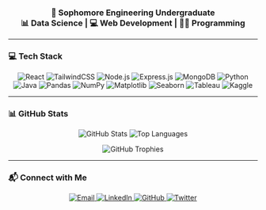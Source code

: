 <h3 align="center">
  🚀 <b>Sophomore Engineering Undergraduate</b><br/>
  📊 <b>Data Science</b> | 💻 <b>Web Development</b> | 👨‍💻 <b>Programming</b>
</h3>

---

### 💻 Tech Stack

<p align="center">
  <!-- Frontend -->
  <img src="https://img.shields.io/badge/Frontend-React-blue?style=for-the-badge&logo=react" alt="React"/>
  <img src="https://img.shields.io/badge/Frontend-TailwindCSS-blueviolet?style=for-the-badge&logo=tailwindcss" alt="TailwindCSS"/>

  <!-- Backend -->
  <img src="https://img.shields.io/badge/Backend-Node.js-green?style=for-the-badge&logo=node.js" alt="Node.js"/>
  <img src="https://img.shields.io/badge/Backend-Express.js-black?style=for-the-badge&logo=express&logoColor=white" alt="Express.js"/>

  <!-- Database -->
  <img src="https://img.shields.io/badge/Database-MongoDB-brightgreen?style=for-the-badge&logo=mongodb" alt="MongoDB"/>

  <!-- Programming Languages -->
  <img src="https://img.shields.io/badge/Python-blue?style=for-the-badge&logo=python" alt="Python"/>
  <img src="https://img.shields.io/badge/Java-red?style=for-the-badge&logo=java" alt="Java"/>

  <!-- Libraries & Tools -->
  <img src="https://img.shields.io/badge/Pandas-150458?style=for-the-badge&logo=pandas&logoColor=white" alt="Pandas"/>
  <img src="https://img.shields.io/badge/NumPy-013243?style=for-the-badge&logo=numpy&logoColor=white" alt="NumPy"/>
  <img src="https://img.shields.io/badge/Matplotlib-11557c?style=for-the-badge" alt="Matplotlib"/>
  <img src="https://img.shields.io/badge/Seaborn-4c72b0?style=for-the-badge" alt="Seaborn"/>
  <img src="https://img.shields.io/badge/Tableau-orange?style=for-the-badge&logo=tableau" alt="Tableau"/>
  <img src="https://img.shields.io/badge/Kaggle-blue?style=for-the-badge&logo=kaggle" alt="Kaggle"/>
</p>

---

### 📊 GitHub Stats

<p align="center">
  <img src="https://github-readme-stats.vercel.app/api?username=laksh2005&show_icons=true&theme=radical" alt="GitHub Stats"/>
  <img src="https://github-readme-stats.vercel.app/api/top-langs?username=laksh2005&layout=compact&theme=radical" alt="Top Languages"/>
</p>

<p align="center">
  <img src="https://github-profile-trophy.vercel.app/?username=laksh2005&theme=radical" alt="GitHub Trophies"/>
</p>

---

### 📬 Connect with Me

<p align="center">
  <a href="mailto:lakshnijhawan18@gmail.com">
    <img src="https://img.shields.io/badge/Gmail-lakshnijhawan18@gmail.com-D14836?style=for-the-badge&logo=gmail&logoColor=white" alt="Email"/>
  </a>
  <a href="https://www.linkedin.com/in/laksh-nijhawan-576888280/">
    <img src="https://img.shields.io/badge/LinkedIn-Laksh%20Nijhawan-0A66C2?style=for-the-badge&logo=linkedin&logoColor=white" alt="LinkedIn"/>
  </a>
  <a href="https://github.com/laksh2005">
    <img src="https://img.shields.io/badge/GitHub-laksh2005-171515?style=for-the-badge&logo=github" alt="GitHub"/>
  </a>
  <a href="https://x.com/laksh_2705?t=cYCEfjP3GwZ-IN6bL_bnXg&s=35">
    <img src="https://img.shields.io/badge/Twitter-@laksh_2705-1DA1F2?style=for-the-badge&logo=twitter" alt="Twitter"/>
  </a>
</p>



  


